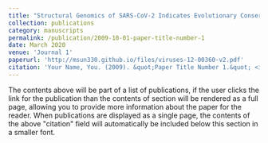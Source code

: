 ```yaml
---
title: "Structural Genomics of SARS-CoV-2 Indicates Evolutionary Conserved Functional Regions of Viral Proteins"
collection: publications
category: manuscripts
permalink: /publication/2009-10-01-paper-title-number-1
date: March 2020
venue: 'Journal 1'
paperurl: 'http://msun330.github.io/files/viruses-12-00360-v2.pdf'
citation: 'Your Name, You. (2009). &quot;Paper Title Number 1.&quot; <i>Journal 1</i>. 1(1).'
---
```


The contents above will be part of a list of publications, if the user clicks the link for the publication than the contents of section will be rendered as a full page, allowing you to provide more information about the paper for the reader. When publications are displayed as a single page, the contents of the above "citation" field will automatically be included below this section in a smaller font.
